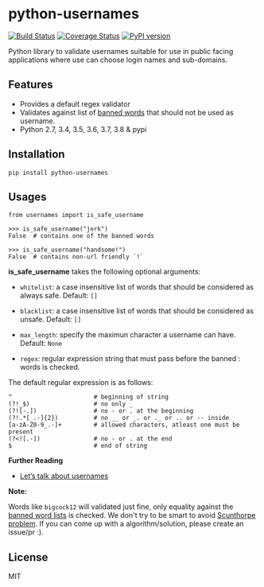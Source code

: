 python-usernames
================

[![Build
Status](https://travis-ci.org/theskumar/python-usernames.svg?branch=v0.1.0)](https://travis-ci.org/theskumar/python-usernames)
[![Coverage
Status](https://coveralls.io/repos/theskumar/python-usernames/badge.svg?branch=master&service=github)](https://coveralls.io/github/theskumar/python-usernames?branch=master)
[![PyPI
version](https://badge.fury.io/py/python-usernames.svg)](http://badge.fury.io/py/python-usernames)

Python library to validate usernames suitable for use in public facing
applications where use can choose login names and sub-domains.

Features
--------

-   Provides a default regex validator
-   Validates against list of [banned
    words](https://github.com/theskumar/python-usernames/blob/master/usernames/reserved_words.py)
    that should not be used as username.
-   Python 2.7, 3.4, 3.5, 3.6, 3.7, 3.8 & pypi

Installation
------------

    pip install python-usernames

Usages
------

``` {.sourceCode .python}
from usernames import is_safe_username

>>> is_safe_username("jerk")
False  # contains one of the banned words

>>> is_safe_username("handsome!")
False  # contains non-url friendly `!`
```

**is\_safe\_username** takes the following optional arguments:

-   `whitelist`: a case insensitive list of words that should be
    considered as always safe. Default: `[]`
-   `blacklist`: a case insensitive list of words that should be
    considered as unsafe. Default: `[]`
-   `max_length`: specify the maximun character a username can have.
    Default: `None`

- `regex`: regular expression string that must pass before the banned
:   words is checked.

The default regular expression is as follows:

    ^                       # beginning of string
    (?!_$)                  # no only _
    (?![-.])                # no - or . at the beginning
    (?!.*[_.-]{2})          # no __ or _. or ._ or .. or -- inside
    [a-zA-Z0-9_.-]+         # allowed characters, atleast one must be present
    (?<![.-])               # no - or . at the end
    $                       # end of string

**Further Reading**

-   [Let’s talk about
    usernames](https://www.b-list.org/weblog/2018/feb/11/usernames/)

**Note:**

Words like `bigcock12` will validated just fine, only equality against
the [banned word
lists](https://github.com/theskumar/python-usernames/blob/master/usernames/reserved_words.py)
is checked. We don't try to be smart to avoid [Scunthorpe
problem](https://en.wikipedia.org/wiki/Scunthorpe_problem). If you can
come up with a algorithm/solution, please create an issue/pr :).

License
-------

MIT
